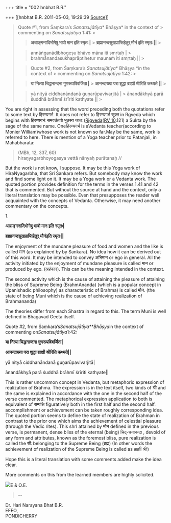 +++
title = "002 hnbhat B.R."

+++
[[hnbhat B.R.	2011-05-03, 19:29:39 [Source](https://groups.google.com/g/samskrita/c/W19PdSfYDvc)]]



> Quote #1, from Śaṃkara’s *Sanatsujātīya** Bhāṣya* in the context of > commenting on *Sanatsujātīya* 1:41: >
> 
> > **अन्नाङ्गनादिभोगेषु भावो मान इति स्मृतः \|** >
> **ब्रह्मानन्दसुखप्राप्तिहेतुर् मौनं इति स्मृतः \|\|** >
> 
> > annāṅganādibhogeṣu bhāvo māna iti smṛtaḥ \| >
> brahmānandasukhaprāptihetur maunaṁ iti smṛtaḥ \|\| >
> 
> > Quote #2, from Śaṃkara’s *Sanatsujātīya** Bhāṣya *in the context of > commenting on *Sanatsujātīya* 1:42: >
> 
> > **या नित्या चिद्धनान्दना गुणरूपविवर्जिता \|** >
> **आनन्दाख्या परा शुद्धा ब्राह्मी श्रीरिति कथ्यते \|\|** >
> 
> > yā nityā ciddhanāndanā guṇarūpavivarjitā \| >
> ānandākhyā parā śuddhā brāhmī śrīriti kathyate \|\| >
> 

  

You are right in assessing that the word preceding both the quotations refer to some text by हिरण्यगर्भ. It does not refer to हिरण्यगर्भ सूक्त in Rgveda which begins with हिरण्यगर्भः समवर्तताग्रे भूतस्य जातः ([Rigveda](http://en.wikipedia.org/wiki/Rigveda)([RV 10](http://en.wikipedia.org/wiki/RV_10 "RV 10").121) a Sukta by the sage of the same name. Oneहिरण्यगर्भ is aVedanta teacher(according to Monier William)whose work is not known so far.May be the same, work is referred to here. There is mention of a Yoga teacher prior to Patanjali, in Mahabharata:

> (MBh, 12, 337, 60)  
> hiraṇyagarbhoyogasya vettā nānyaḥ purātanaḥ //



But the work is not know, I suppose. It may be this Yoga work of HiraNyagarbha, that Sri Sankara refers. But somebody may know the work and find some light on it. It may be a Yoga work or a Vedanta work. The quoted portion provides definition for the terms in the verses 1.41 and 42 that is commented. But without the source at hand and the context, only a literal translation may be possible. Even that presupposes the reader well acquainted with the concepts of Vedanta. Otherwise, it may need another commentary on the concepts.

  

  

1\.

**अन्नाङ्गनादिभोगेषु भावो मान इति स्मृतः\|**

**ब्रह्मानन्दसुखप्राप्तिहेतुर् मौनंइति स्मृतः\|\|**



The enjoyment of the mundane pleasure of food and women and the like is called मान (as explained by by Sankara). No idea how it can be derived out of this word. It may be intended to convey अभिमान or ego in general. All the activity initiated by the enjoyment of mundane pleasure is called मान or produced by ego. (अहंकार). This can be the meaning intended in the context.

The second activity which is the cause of attaining the pleasure of attaining the bliss of Supreme Being (BrahmAnanda) (which is a popular concept in Upanishadic philosophy) as characteristic of Brahma) is called मौन. (the state of being Muni which is the cause of achieving realization of Brahmananda)

The theories differ from each Shastra in regard to this. The term Muni is well defined in Bhagavad Geeta itself. 

  

Quote #2, from Śaṃkara’s*Sanatsujātīya**Bhāṣya*in the context of commenting on*Sanatsujātīya*1:42:



**या नित्या चिद्धनान्दना गुणरूपविवर्जिता\|**

**आनन्दाख्या परा शुद्धा ब्राह्मी श्रीरिति कथ्यते\|\|**



yā nityā ciddhanāndanā guṇarūpavivarjitā\|

ānandākhyā parā śuddhā brāhmī śrīriti kathyate\|\|

  

This is rather uncommon concept in Vedanta, but metaphoric expression of realization of Brahma. The expression is in the text itself, two kinds of श्री and the same is explained in accordance with the one in the second half of the verse commented. The metaphorical expression application to both is equivalent of सम्पत्ति figuratively both in the first half and the second half. accomplishment or achievement can be taken roughly corresponding idea. The quoted portion seems to define the state of realization of Brahman in contrast to the prior one which aims the achievement of celestial pleasure (through the Vedic rites). This shrI attained by मौन defined in the previous verse, is permanent, dense bliss of the eternal (being) चिद्-घनानन्दा , devoid of any form and attributes, known as the foremost bliss, pure realization is called the श्रीः belonging to the Supreme Being (ब्रह्म) (In other words the achievement of realization of the Supreme Being is called as ब्राह्मी श्रीः)

  

Hope this is a literal translation with some comments added make the idea clear.



More comments on this from the learned members are highly solicited.

  

![](https://groups.google.com/group/samskrita/attach/9d9e9bf756c141e6/325.png?part=0.1)E & O.E.

  

  

> --

Dr. Hari Narayana Bhat B.R.  
EFEO,  
PONDICHERRY  

